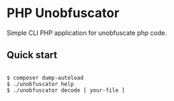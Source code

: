 # PHP Unobfuscator

Simple CLI PHP application for unobfuscate php code.

## Quick start

```console

$ composer dump-autoload
$ ./unobfuscator help
$ ./unobfuscator decode [ your-file ]

```


